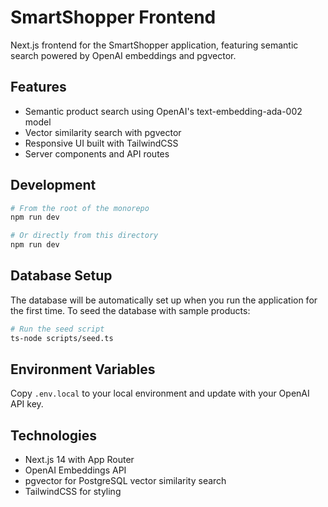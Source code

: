 # SmartShopper Frontend

Next.js frontend for the SmartShopper application, featuring semantic search powered by OpenAI embeddings and pgvector.

## Features

- Semantic product search using OpenAI's text-embedding-ada-002 model
- Vector similarity search with pgvector
- Responsive UI built with TailwindCSS
- Server components and API routes

## Development

```bash
# From the root of the monorepo
npm run dev

# Or directly from this directory
npm run dev
```

## Database Setup

The database will be automatically set up when you run the application for the first time. To seed the database with sample products:

```bash
# Run the seed script
ts-node scripts/seed.ts
```

## Environment Variables

Copy `.env.local` to your local environment and update with your OpenAI API key.

## Technologies

- Next.js 14 with App Router
- OpenAI Embeddings API
- pgvector for PostgreSQL vector similarity search
- TailwindCSS for styling
